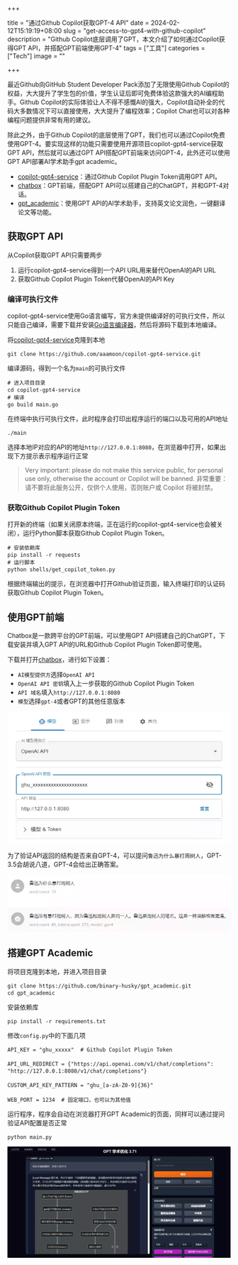 +++

title = "通过Github Copilot获取GPT-4 API"
date = 2024-02-12T15:19:19+08:00
slug = "get-access-to-gpt4-with-github-copilot"
description = "Github Copilot底层调用了GPT，本文介绍了如何通过Copilot获得GPT API，并搭配GPT前端使用GPT-4"
tags = ["工具"]
categories = ["Tech"]
image = ""

+++

最近Github向GitHub Student Developer Pack添加了无限使用Github Copilot的权益，大大提升了学生包的价值，学生认证后即可免费体验这款强大的AI编程助手。Github Copilot的实际体验让人不得不感慨AI的强大，Copilot自动补全的代码大多数情况下可以直接使用，大大提升了编程效率；Copilot Chat也可以对各种编程问题提供非常有用的建议。

除此之外，由于Github Copilot的底层使用了GPT，我们也可以通过Copilot免费使用GPT-4。要实现这样的功能只需要使用开源项目copilot-gpt4-service获取GPT API，然后就可以通过GPT API搭配GPT前端来访问GPT-4，此外还可以使用GPT API部署AI学术助手gpt academic。

- [copilot-gpt4-service](https://github.com/aaamoon/copilot-gpt4-service)：通过Github Copilot Plugin Token调用GPT API。
- [chatbox](https://github.com/Bin-Huang/chatbox)：GPT前端，搭配GPT API可以搭建自己的ChatGPT，并和GPT-4对话。
- [gpt_academic](https://github.com/binary-husky/gpt_academic)：使用GPT API的AI学术助手，支持英文论文润色，一键翻译论文等功能。

## 获取GPT API

从Copilot获取GPT API只需要两步

1. 运行copilot-gpt4-service得到一个API URL用来替代OpenAI的API URL
2. 获取Github Copilot Plugin Token代替OpenAI的API Key

### 编译可执行文件

copilot-gpt4-service使用Go语言编写，官方未提供编译好的可执行文件，所以只能自己编译，需要下载并安装[Go语言编译器](https://go.dev/dl/)，然后将源码下载到本地编译。

将[copilot-gpt4-service](https://github.com/aaamoon/copilot-gpt4-service)克隆到本地

```shell
git clone https://github.com/aaamoon/copilot-gpt4-service.git
```

编译源码，得到一个名为`main`的可执行文件

```shell
# 进入项目目录
cd copilot-gpt4-service
# 编译
go build main.go
```

在终端中执行可执行文件，此时程序会打印出程序运行的端口以及可用的API地址

```shell
./main
```

选择本地IP对应的API的地址`http://127.0.0.1:8080`，在浏览器中打开，如果出现下方提示表示程序运行正常

> Very important: please do not make this service public, for personal use only, otherwise the account or Copilot will be banned. 非常重要：请不要将此服务公开，仅供个人使用，否则账户或 Copilot 将被封禁。

### 获取Github Copilot Plugin Token

打开新的终端（如果关闭原本终端，正在运行的copilot-gpt4-service也会被关闭），运行Python脚本获取Github Copilot Plugin Token。

```shell
# 安装依赖库
pip install -r requests
# 运行脚本
python shells/get_copilot_token.py
```

根据终端输出的提示，在浏览器中打开Github验证页面，输入终端打印的认证码获取Github Copilot Plugin Token。

## 使用GPT前端

Chatbox是一款跨平台的GPT前端，可以使用GPT API搭建自己的ChatGPT，下载安装并填入GPT API的URL和Github Copilot Plugin Token即可使用。

下载并打开[chatbox](https://chatboxai.app)，进行如下设置：

- `AI模型提供方`选择`OpenAI API`
- `OpenAI API 密钥`填入上一步获取的Github Copilot Plugin Token
- `API 域名`填入`http://127.0.0.1:8080`
- `模型`选择`gpt-4`或者GPT的其他任意版本

![chatbox 设置](chatbox_setting.webp)

为了验证API返回的结构是否来自GPT-4，可以提问`鲁迅为什么暴打周树人`，GPT-3.5会胡说八道，GPT-4会给出正确答案。

![GPT4的回答](gpt4_or_not.webp)

## 搭建GPT Academic

将项目克隆到本地，并进入项目目录

```shell
git clone https://github.com/binary-husky/gpt_academic.git
cd gpt_academic
```

安装依赖库

```shell
pip install -r requirements.txt
```

修改`config.py`中的下面几项

```shell
API_KEY = "ghu_xxxxx"  # Github Copilot Plugin Token

API_URL_REDIRECT = {"https://api.openai.com/v1/chat/completions": "http://127.0.0.1:8080/v1/chat/completions"}

CUSTOM_API_KEY_PATTERN = "ghu_[a-zA-Z0-9]{36}"

WEB_PORT = 1234  # 固定端口，也可以为其他值
```

运行程序，程序会自动在浏览器打开GPT Academic的页面，同样可以通过提问验证API配置是否正常

```shell
python main.py
```

![GPT Academic](gpt_academic.webp)

